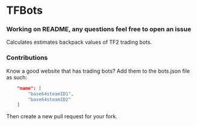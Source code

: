 # TFBots

### Working on README, any questions feel free to open an issue

Calculates estimates backpack values of TF2 trading bots.

### Contributions

Know a good website that has trading bots? Add them to the bots.json
file as such:

```json
	"name": [
		"base64steamID1",
		"base64steamID2"
	]
```

Then create a new pull request for your fork.